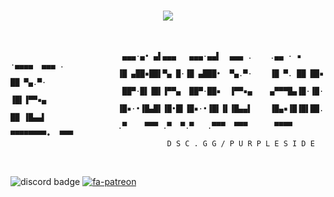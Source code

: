 <h1 align="center">
  <a href="https://git.io/typing-svg">
    <img src="https://readme-typing-svg.herokuapp.com/?lines=Hi+!;Welcome+To+PurpleSide...;A+French+Roleplay+Server+!&center=true&size=30&color=#9370DB">
  </a>
</h1>

<br>

```
                         ▄▄▄·▄• ▄▌▄▄▄   ▄▄▄·▄▄▌  ▄▄▄ .    .▄▄ · ▪  ·▄▄▄▄  ▄▄▄ .
                        ▐█ ▄██▪██▌▀▄ █·▐█ ▄███•  ▀▄.▀·    ▐█ ▀. ██ ██▪ ██ ▀▄.▀·
                         ██▀·█▌▐█▌▐▀▀▄  ██▀·██▪  ▐▀▀▪▄    ▄▀▀▀█▄▐█·▐█· ▐█▌▐▀▀▪▄
                        ▐█▪·•▐█▄█▌▐█•█▌▐█▪·•▐█▌▐▌▐█▄▄▌    ▐█▄▪▐█▐█▌██. ██ ▐█▄▄▌
                        .▀    ▀▀▀ .▀  ▀.▀   .▀▀▀  ▀▀▀      ▀▀▀▀ ▀▀▀▀▀▀▀▀•  ▀▀▀ 
                                   D S C . G G / P U R P L E S I D E
```

<br>

![discord badge](https://img.shields.io/discord/819852637490249738?color=7289DA&label=discord) [![fa-patreon](https://cloud.githubusercontent.com/assets/4129466/26701143/8d8ae420-46e5-11e7-82a9-2eec753db363.png)](https://www.patreon.com/purpleside)  

